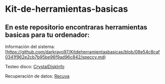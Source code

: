# Kit-de-herramientas-basicas
## En este repositorio encontraras herramientas basicas para tu ordenador:

Información del sistema: [https://github.com/darkrayo97/Kitdeherramientasbasicas/blob/08e54c8caf0341f962e2cb7b95be96f9ad96c842/speccy.md)


Testeo disco: [CrystalDiskInfo](https://github.com/darkrayo97/Kitdeherramientasbasicas/blob/027fbe9f445f01e2b441c01c754d655c98b445d7/CrystalDiskInfo.md)


Recuperación de datos: [Recuva](https://github.com/darkrayo97/Kitdeherramientasbasicas/blob/97bb680dadcd44214f78692156f8bdce2a52523e/Recuva.md)
